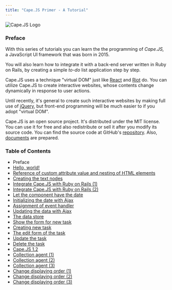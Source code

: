 ```yaml
---
title: "Cape.JS Primer - A Tutorial"
---
```


![Cape.JS Logo](https://cdn.rawgit.com/oiax/capejs/master/doc/logo/capejs.svg)

### Preface

With this series of tutorials you can learn the the programming of *Cape.JS,*
a JavaScript UI framework that was born in 2015.

You will also learn how to integrate it with a back-end server written in Ruby on Rails,
by creating a simple *to-do* list application step by step.

Cape.JS uses a technique "virtual DOM" just like [React](https://facebook.github.io/react/) and [Riot](https://muut.com/riotjs/) do.
You can utilize Cape.JS to create interactive websites, whose contents change dynamically in response to user actions.

Until recently, it's general to create such interactive websites by making full use of [jQuery](https://jquery.com/),
but front-end programming will be much easier to if you adopt "virtual DOM".

Cape.JS is an open source project. It's distributed under the MIT license.
You can use it for free and also redistribute or sell it after you modify its source code.
You can find the source code at GitHub's [repository](https://github.com/oiax/capejs).
Also, [documents](http://oiax.github.io/capejs/) are prepared.

### Table of Contents

* Preface
* [Hello, world!](./01_hello_world)
* [Reference of custom attribute value and nesting of HTML elements](./02_custom_attributes_and_nested_elements)
* [Creating the text nodes](./03_creating_text_nodes)
* [Integrate Cape.JS with Ruby on Rails (1)](./04_rails_integration1)
* [Integrate Cape.JS with Ruby on Rails (2)](./05_rails_integration2)
* [Let the component have the date](./06_let_the_component_have_the_date)
* [Initializing the date with Ajax](./07_initializing_the_date_with_ajax)
* [Assignment of event handler](./08_assignment_of_event_handler)
* [Updating the data with Ajax](./09_updating_the_data_with_ajax)
* [The data store](./10_the_data_store)
* [Show the form for new task](./11_form_for_new_task)
* [Creating new task](./12_creating_new_task)
* [The edit form of the task](./13_editing_task)
* [Update the task](./14_updating_task)
* [Delete the task](./15_deleting_task)
* [Cape.JS 1.2](./16_capejs_1_2)
* [Collection agent (1)](./17_collection_agent1)
* [Collection agent (2)](./18_collection_agent2)
* [Collection agent (3)](./19_collection_agent3)
* [Change displaying order (1)](./20_reordering1)
* [Change displaying order (2)](./21_reordering2)
* [Change displaying order (3)](./22_reordering3)
